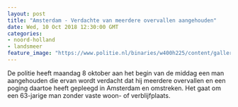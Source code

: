 ```yaml
---
layout: post
title: "Amsterdam - Verdachte van meerdere overvallen aangehouden"
date: Wed, 10 Oct 2018 12:30:00 GMT
categories: 
- noord-holland 
- landsmeer 
feature_image: "https://www.politie.nl/binaries/w400h225/content/gallery/politie/stockfotos/algemeen/cellenblok.jpg"
---
```


De politie heeft maandag 8 oktober aan het begin van de middag een man aangehouden die ervan wordt verdacht dat hij meerdere overvallen en een poging daartoe heeft gepleegd in Amsterdam en omstreken. Het gaat om een 63-jarige man zonder vaste woon- of verblijfplaats.
